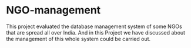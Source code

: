 # NGO-management
This project evaluated the database management system of some NGOs that are spread all over India. And in this Project we have discussed about the management of this whole system could be carried out.

